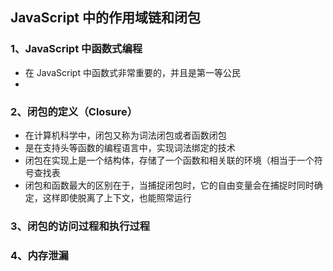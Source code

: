## JavaScript 中的作用域链和闭包



### 1、JavaScript 中函数式编程

- 在 JavaScript 中函数式非常重要的，并且是第一等公民
- 

### 2、闭包的定义（Closure）

- 在计算机科学中，闭包又称为词法闭包或者函数闭包
- 是在支持头等函数的编程语言中，实现词法绑定的技术
- 闭包在实现上是一个结构体，存储了一个函数和相关联的环境（相当于一个符号查找表
- 闭包和函数最大的区别在于，当捕捉闭包时，它的自由变量会在捕捉时同时确定，这样即使脱离了上下文，也能照常运行

### 3、闭包的访问过程和执行过程

### 4、内存泄漏

